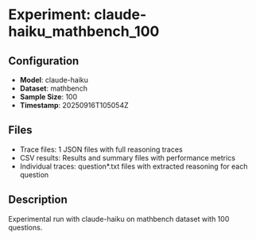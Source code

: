 # Experiment: claude-haiku_mathbench_100

## Configuration
- **Model**: claude-haiku
- **Dataset**: mathbench
- **Sample Size**: 100
- **Timestamp**: 20250916T105054Z

## Files
- Trace files: 1 JSON files with full reasoning traces
- CSV results: Results and summary files with performance metrics
- Individual traces: question*.txt files with extracted reasoning for each question

## Description
Experimental run with claude-haiku on mathbench dataset with 100 questions.
